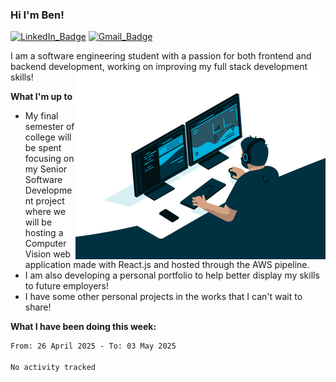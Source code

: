 ### Hi I'm Ben!

[![LinkedIn_Badge](https://img.shields.io/badge/LinkedIn-0077B5?style=for-the-badge&logo=linkedin&logoColor=white)](https://www.linkedin.com/in/benjamin-mcdonald-196465192/)
[![Gmail_Badge](https://img.shields.io/badge/Gmail-D14836?style=for-the-badge&logo=gmail&logoColor=white)](mailto:benhmcd@gmail.com)

I am a software engineering student with a passion for both frontend and backend development, working on improving my full stack development skills!
<img align="right" alt="GIF" src="https://github.com/benhmcd/benhmcd/blob/main/profile_gif.gif" width="400" height="300" />

**What I'm up to**
- My final semester of college will be spent focusing on my Senior Software Development project where we will be hosting a Computer Vision web application made with React.js and hosted through the AWS pipeline.
- I am also developing a personal portfolio to help better display my skills to future employers!
- I have some other personal projects in the works that I can't wait to share!

**What I have been doing this week:**
<!--START_SECTION:waka-->

```txt
From: 26 April 2025 - To: 03 May 2025

No activity tracked
```

<!--END_SECTION:waka-->
